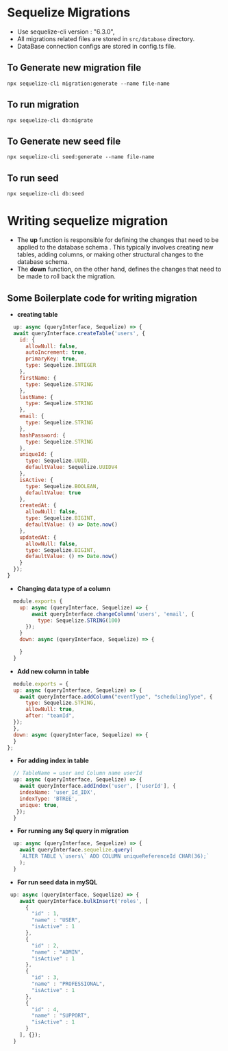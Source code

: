 # Sequelize Migrations  

  * Use sequelize-cli version : "6.3.0",
  * All migrations related files are stored in ``` src/database ``` directory. 
  * DataBase connection configs are stored in config.ts file. 

  ## To Generate new migration file 
  ``` npx sequelize-cli migration:generate --name file-name ```

  ## To run migration 
  ``` npx sequelize-cli db:migrate ```

  ## To Generate new seed file 
  ``` npx sequelize-cli seed:generate --name file-name ```

   ## To run seed 
  ``` npx sequelize-cli db:seed ```

  # Writing sequelize migration

  <ul>
  <li> 
      The <b>up</b> function is responsible for defining the changes that need to be applied to the database schema . This typically involves creating new tables, adding columns, or making other structural changes to the database schema.  
  </li>

  <li>
      The <b>down</b> function, on the other hand, defines the changes that need to be made to roll back the migration. 
  </li>
  </ul>

  ## Some Boilerplate code for writing migration 

  * <b>creating table</b>
  ``` javascript
    up: async (queryInterface, Sequelize) => {
    await queryInterface.createTable('users', {
      id: {
        allowNull: false,
        autoIncrement: true,
        primaryKey: true,
        type: Sequelize.INTEGER
      },
      firstName: {
        type: Sequelize.STRING
      },
      lastName: {
        type: Sequelize.STRING
      },
      email: {
        type: Sequelize.STRING
      },
      hashPassword: {
        type: Sequelize.STRING
      },
      uniqueId: {
        type: Sequelize.UUID,
        defaultValue: Sequelize.UUIDV4
      },
      isActive: {
        type: Sequelize.BOOLEAN,
        defaultValue: true
      },
      createdAt: {
        allowNull: false,
        type: Sequelize.BIGINT,
        defaultValue: () => Date.now()
      },
      updatedAt: {
        allowNull: false,
        type: Sequelize.BIGINT,
        defaultValue: () => Date.now()
      }
    });
  }
  ```

  * <b>Changing data type of a column </b>
  ``` javascript
    module.exports {
      up: async (queryInterface, Sequelize) => {
          await queryInterface.changeColumn('users', 'email', {
            type: Sequelize.STRING(100) 
        });
      }
      down: async (queryInterface, Sequelize) => {

      }
    }
  ```

  * <b>Add new column in table</b>
  ``` javascript
    module.exports = {
    up: async (queryInterface, Sequelize) => {
      await queryInterface.addColumn("eventType", "schedulingType", {
        type: Sequelize.STRING,
        allowNull: true,
        after: "teamId",
    });
    },
    down: async (queryInterface, Sequelize) => {
    }
  };
  ```

  * <b>For adding index in table </b>
  ``` javascript        
    // TableName = user and Column name userId
    up: async (queryInterface, Sequelize) => {
      await queryInterface.addIndex('user', ['userId'], {
      indexName: 'user_Id_IDX',
      indexType: 'BTREE',
      unique: true,
     });
    }

  ```

  * <b>For running any Sql query in migration</b>
  ``` javascript
    up: async (queryInterface, Sequelize) => {
      await queryInterface.sequelize.query(
      `ALTER TABLE \`users\` ADD COLUMN uniqueReferenceId CHAR(36);`
      );
    }
  ```

  * <b>For run seed data in mySQL</b>
  ``` javascript
   up: async (queryInterface, Sequelize) => {
      await queryInterface.bulkInsert('roles', [
        {
          "id" : 1,
          "name" : "USER",
          "isActive" : 1
        },
        {
          "id" : 2,
          "name" : "ADMIN",
          "isActive" : 1
        },
        {
          "id" : 3,
          "name" : "PROFESSIONAL",
          "isActive" : 1
        },
        {
          "id" : 4,
          "name" : "SUPPORT",
          "isActive" : 1
        }
      ], {});
    }
  ```




  

